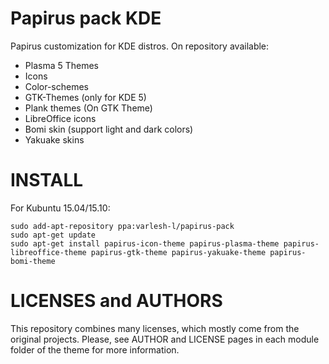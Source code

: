 # Papirus pack KDE
Papirus customization for KDE distros.
On repository available:
* Plasma 5 Themes
* Icons
* Color-schemes
* GTK-Themes (only for KDE 5)
* Plank themes (On GTK Theme)
* LibreOffice icons
* Bomi skin (support light and dark colors)
* Yakuake skins

# INSTALL
For Kubuntu 15.04/15.10:
```
sudo add-apt-repository ppa:varlesh-l/papirus-pack
sudo apt-get update
sudo apt-get install papirus-icon-theme papirus-plasma-theme papirus-libreoffice-theme papirus-gtk-theme papirus-yakuake-theme papirus-bomi-theme 
```

# LICENSES and AUTHORS
This repository combines many licenses, which mostly come from the original projects. Please, see AUTHOR and LICENSE pages in each module folder of the theme for more information.